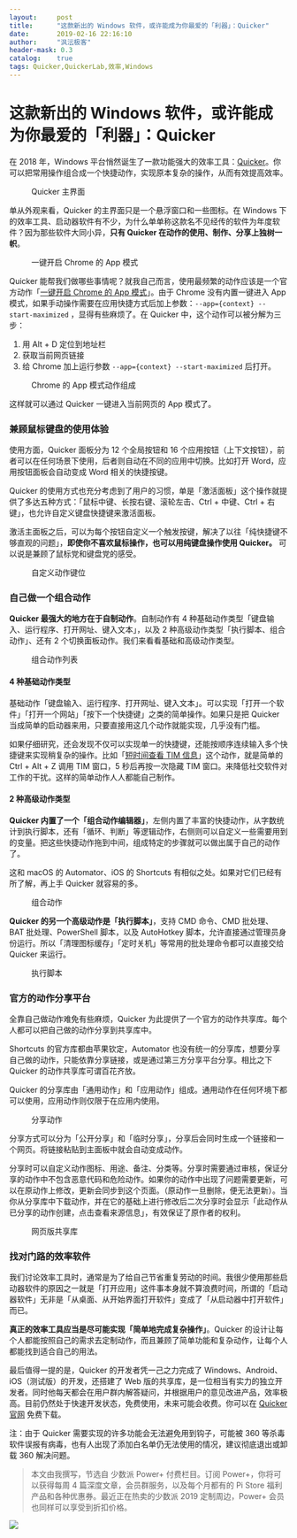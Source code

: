 ```yaml
---
layout:     post
title:      "这款新出的 Windows 软件，或许能成为你最爱的「利器」：Quicker"
date:       2019-02-16 22:16:10
author:     "沨沄极客"
header-mask: 0.3
catalog:    true
tags: Quicker,QuickerLab,效率,Windows
---
```


# 这款新出的 Windows 软件，或许能成为你最爱的「利器」：Quicker

在 2018 年，Windows 平台悄然诞生了一款功能强大的效率工具：[Quicker](https://getquicker.net)。你可以把常用操作组合成一个快捷动作，实现原本复杂的操作，从而有效提高效率。

<figure tabindex="0" draggable="false" class="ss-img-wrapper" contenteditable="false"><img src="https://cdn.sspai.com/2019/02/12/5df865edfd803a33b3310de238c74481.png" alt="">
<figcaption class="ss-image-caption">Quicker 主界面</figcaption></figure>

单从外观来看，Quicker 的主界面只是一个悬浮窗口和一些图标。在 Windows 下的效率工具、启动器软件有不少，为什么单单称这款名不见经传的软件为年度软件？因为那些软件大同小异，**只有 Quicker 在动作的使用、制作、分享上独树一帜**。

<figure tabindex="0" draggable="false" class="ss-img-wrapper" contenteditable="false"><img src="https://cdn.sspai.com/2019/02/12/18ed4207bb11ca81f5514e7990925ef9.gif" alt="">
<figcaption class="ss-image-caption">一键开启 Chrome 的 App 模式</figcaption></figure>

Quicker 能帮我们做哪些事情呢？就我自己而言，使用最频繁的动作应该是一个官方动作「[一键开启 Chrome 的 App 模式](https://getquicker.net/sharedaction?code=951f82b9-5ea8-4fb2-803a-08d63c1b2c18)」。由于 Chrome 没有内置一键进入 App 模式，如果手动操作需要在应用快捷方式后加上参数：`--app={context} --start-maximized` ，显得有些麻烦了。在 Quicker 中，这个动作可以被分解为三步：

1. 用 Alt + D 定位到地址栏
2. 获取当前网页链接
3. 给 Chrome 加上运行参数 `--app={context} --start-maximized` 后打开。

<figure tabindex="0" draggable="false" class="ss-img-wrapper" contenteditable="false"><img src="https://cdn.sspai.com/2019/02/12/e1289dea38734f48eeb6008f45d70388.png" alt="">
<figcaption class="ss-image-caption">Chrome 的 App 模式动作组成</figcaption></figure>

这样就可以通过 Quicker 一键进入当前网页的 App 模式了。

### 兼顾鼠标键盘的使用体验

使用方面，Quicker 面板分为 12 个全局按钮和 16 个应用按钮（上下文按钮），前者可以在任何场景下使用，后者则自动在不同的应用中切换。比如打开 Word，应用按钮面板会自动变成 Word 相关的快捷按键。

Quicker 的使用方式也充分考虑到了用户的习惯，单是「激活面板」这个操作就提供了多达五种方式：「鼠标中键、长按右键、滚轮左击、Ctrl + 中键、Ctrl + 右键」，也允许自定义键盘快捷键来激活面板。

激活主面板之后，可以为每个按钮自定义一个触发按键，解决了以往「纯快捷键不够直观的问题」，**即使你不喜欢鼠标操作，也可以用纯键盘操作使用 Quicker。** 可以说是兼顾了鼠标党和键盘党的感受。

<figure tabindex="0" draggable="false" class="ss-img-wrapper" contenteditable="false"><img src="https://cdn.sspai.com/2019/02/12/827cabe9043e122a015d505845ea38e2.png" alt="">
<figcaption class="ss-image-caption">自定义动作键位</figcaption></figure>

### 自己做一个组合动作

**Quicker 最强大的地方在于自制动作**。自制动作有 4 种基础动作类型「键盘输入、运行程序、打开网址、键入文本」，以及 2 种高级动作类型「执行脚本、组合动作」、还有 2 个切换面板动作。我们来看看基础和高级动作类型。

<figure tabindex="0" draggable="false" class="ss-img-wrapper" contenteditable="false"><img src="https://cdn.sspai.com/2019/02/12/8e28806e150fd0abb8ec2d9b7ac5d044.png" alt="">
<figcaption class="ss-image-caption">组合动作列表</figcaption></figure>

#### 4 种基础动作类型

基础动作「键盘输入、运行程序、打开网址、键入文本」。可以实现「打开一个软件」「打开一个网站」「按下一个快捷键」之类的简单操作。如果只是把 Quicker 当成简单的启动器来用，只要直接用这几个动作就能实现，几乎没有门槛。

如果仔细研究，还会发现不仅可以实现单一的快捷键，还能按顺序连续输入多个快捷键来实现稍复杂的操作。比如「[短时间查看 TIM 信息](https://getquicker.net/sharedaction?code=7169a8c3-f38b-4d6a-44e4-08d690b5076c)」这个动作，就是简单的 Ctrl + Alt + Z 调用 TIM 窗口，5 秒后再按一次隐藏 TIM 窗口。来降低社交软件对工作的干扰。这样的简单动作人人都能自己制作。

#### 2 种高级动作类型

**Quicker 内置了一个「组合动作编辑器」**，左侧内置了丰富的快捷动作，从字数统计到执行脚本，还有「循环、判断」等逻辑动作，右侧则可以自定义一些需要用到的变量。把这些快捷动作拖到中间，组成特定的步骤就可以做出属于自己的动作了。

这和 macOS 的 Automator、iOS 的 Shortcuts 有相似之处。如果对它们已经有所了解，再上手 Quicker 就容易的多。

<figure tabindex="0" draggable="false" class="ss-img-wrapper" contenteditable="false"><img src="https://cdn.sspai.com/2019/02/12/3be5b9151465054c774229fcbf8a0e7b.png" alt="">
<figcaption class="ss-image-caption">组合动作</figcaption></figure>

**Quicker 的另一个高级动作是「执行脚本」**，支持 CMD 命令、CMD 批处理、BAT 批处理、PowerShell 脚本，以及 AutoHotkey 脚本，允许直接通过管理员身份运行。所以「清理图标缓存」「定时关机」等常用的批处理命令都可以直接交给 Quicker 来运行。

<figure tabindex="0" draggable="false" class="ss-img-wrapper" contenteditable="false"><img src="https://cdn.sspai.com/2019/02/12/17cbd70dec1d0626104de2e729aa8f44.png" alt="">
<figcaption class="ss-image-caption">执行脚本</figcaption></figure>


### 官方的动作分享平台

全靠自己做动作难免有些麻烦，Quicker 为此提供了一个官方的动作共享库。每个人都可以把自己做的动作分享到共享库中。

Shortcuts 的官方库都由苹果钦定，Automator 也没有统一的分享库，想要分享自己做的动作，只能依靠分享链接，或是通过第三方分享平台分享。相比之下 Quicker 的动作共享库可谓百花齐放。

Quicker 的分享库由「通用动作」和「应用动作」组成。通用动作在任何环境下都可以使用，应用动作则仅限于在应用内使用。

<figure tabindex="0" draggable="false" class="ss-img-wrapper" contenteditable="false"><img src="https://cdn.sspai.com/2019/02/12/2ca73e3265ef683750af5dd7dcc8b3f2.png" alt="">
<figcaption class="ss-image-caption">分享动作</figcaption></figure>

分享方式可以分为「公开分享」和「临时分享」，分享后会同时生成一个链接和一个网页。将链接粘贴到主面板中就会自动变成动作。

分享时可以自定义动作图标、用途、备注、分类等。分享时需要通过审核，保证分享的动作中不包含恶意代码和危险动作。如果你的动作中出现了问题需要更新，可以在原动作上修改，更新会同步到这个页面。（原动作一旦删除，便无法更新）。当你从分享库中下载动作，并在它的基础上进行修改后二次分享时会显示「此动作从已分享的动作创建，点击查看来源信息」，有效保证了原作者的权利。

<figure tabindex="0" draggable="false" class="ss-img-wrapper" contenteditable="false"><img src="https://cdn.sspai.com/2019/02/12/51d28ffa28e7d803bbdb620a82aea3cd.png" alt="">
<figcaption class="ss-image-caption">网页版共享库</figcaption></figure>


### 找对门路的效率软件

我们讨论效率工具时，通常是为了给自己节省重复劳动的时间。我很少使用那些启动器软件的原因之一就是「打开应用」这件事本身就不算浪费时间，所谓的「启动器软件」无非是「从桌面、从开始界面打开软件」变成了「从启动器中打开软件」而已。

**真正的效率工具应当是尽可能实现「简单地完成复杂操作」**。Quicker 的设计让每个人都能按照自己的需求去定制动作，而且兼顾了简单功能和复杂动作，让每个人都能找到适合自己的用法。

最后值得一提的是，Quicker 的开发者凭一己之力完成了 Windows、Android、iOS（测试版）的开发，还搭建了 Web 版的共享库，是一位相当有实力的独立开发者。同时他每天都会在用户群内解答疑问，并根据用户的意见改进产品，效率极高。目前仍然处于快速开发状态，免费使用，未来可能会收费。你可以在 [Quicker 官网](https://getquicker.net) 免费下载。

注：由于 Quicker 需要实现的许多功能会无法避免用到钩子，可能被 360 等杀毒软件误报有病毒，也有人出现了添加白名单仍无法使用的情况，建议彻底退出或卸载 360 解决问题。

> 本文由我撰写，节选自 少数派 Power+ 付费栏目。订阅 Power+，你将可以获得每周 4 篇深度文章，会员群服务，以及每个月都有的 Pi Store 福利产品和各种优惠券。最近正在热卖的少数派 2019 定制周边，Power+ 会员也同样可以享受到折扣价格。

![](https://i.loli.net/2019/02/18/5c6a7886ea001.png)